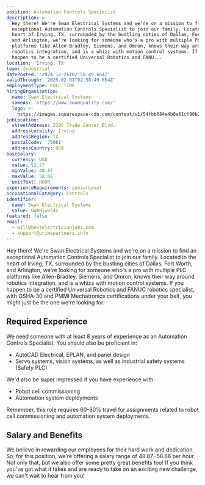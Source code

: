 ```yaml
---
position: Automation Controls Specialist
description: >-
  Hey there! We're Swan Electrical Systems and we're on a mission to find an
  exceptional Automation Controls Specialist to join our family. Located in the
  heart of Irving, TX, surrounded by the bustling cities of Dallas, Fort Worth,
  and Arlington, we're looking for someone who's a pro with multiple PLC
  platforms like Allen-Bradley, Siemens, and Omron, knows their way around
  robotics integration, and is a whizz with motion control systems. If you
  happen to be a certified Universal Robotics and FANU...
location: 'Irving, TX'
team: Industrial
datePosted: '2024-12-26T02:58:49.664Z'
validThrough: '2025-02-01T02:58:49.664Z'
employmentType: FULL_TIME
hiringOrganization:
  name: Swan Electrical Systems
  sameAs: 'https://www.swanquality.com/'
  logo: >-
    https://images.squarespace-cdn.com/content/v1/54fbb084e4b0a61cf90b2a6b/1511915437509-KMEEKDHKFLZ8J2AD7Y8M/SWAN_logo_horz_black.jpg?format=1500w
jobLocation:
  streetAddress: 2295 Trade Center Blvd.
  addressLocality: Irving
  addressRegion: TX
  postalCode: '75061'
  addressCountry: USA
baseSalary:
  currency: USD
  value: 53.77
  minValue: 48.87
  maxValue: 58.66
  unitText: HOUR
experienceRequirements: seniorLevel
occupationalCategory: Controls
identifier:
  name: Swan Electrical Systems
  value: SWANjwnl4z
featured: false
email:
  - will@bestelectricianjobs.com
  - support@primepartners.info
---
```




Hey there! We're Swan Electrical Systems and we're on a mission to find an exceptional Automation Controls Specialist to join our family. Located in the heart of Irving, TX, surrounded by the bustling cities of Dallas, Fort Worth, and Arlington, we're looking for someone who's a pro with multiple PLC platforms like Allen-Bradley, Siemens, and Omron, knows their way around robotics integration, and is a whizz with motion control systems. If you happen to be a certified Universal Robotics and FANUC robotics specialist, with OSHA-30 and PMMI Mechatronics certifications under your belt, you might just be the one we're looking for.

## Required Experience 

We need someone with at least 8 years of experience as an Automation Controls Specialist. You should also be proficient in:

* AutoCAD Electrical, EPLAN, and panel design
* Servo systems, vision systems, as well as industrial safety systems (Safety PLC)

We'd also be super impressed if you have experience with:

* Robot cell commissioning 
* Automation system deployments 

Remember, this role requires 60-80% travel for assignments related to robot cell commissioning and automation system deployments.

## Salary and Benefits

We believe in rewarding our employees for their hard work and dedication. So, for this position, we're offering a salary range of $48.87-$58.66 per hour. Not only that, but we also offer some pretty great benefits too! If you think you've got what it takes and are ready to take on an exciting new challenge, we can't wait to hear from you!